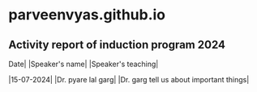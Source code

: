 # parveenvyas.github.io
## Activity report of induction program 2024
Date| |Speaker's name| |Speaker's teaching|

|15-07-2024| |Dr. pyare lal garg| |Dr. garg tell us about important things|

